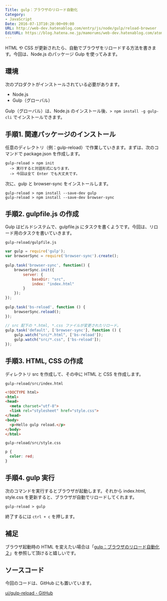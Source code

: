 ```yaml
---
Title: gulp：ブラウザのリロード自動化
Category:
- JavaScript
Date: 2016-07-13T10:20:00+09:00
URL: http://web-dev.hatenablog.com/entry/js/node/gulp/reload-browser
EditURL: https://blog.hatena.ne.jp/mamorums/web-dev.hatenablog.com/atom/entry/10328749687178919757
---
```


HTML や CSS が更新されたら、自動でブラウザをリロードする方法を書きます。今回は、Node.js のパッケージ Gulp を使ってみます。


## 環境
次のプロダクトがインストールされている必要があります。

- Node.js
- Gulp（グローバル）

Gulp（グローバル）は、Node.js のインストール後、`> npm install -g gulp-cli` でインストールできます。


## 手順1. 関連パッケージのインストール
任意のディレクトリ（例：gulp-reload）で作業していきます。まずは、次のコマンドで package.json を作成します。

```dos
gulp-reload > npm init
  -> 実行すると対話形式になります。
  -> 今回は全て Enter でも大丈夫です。
```

次に、gulp と browser-sync をインストールします。

```dos
gulp-reload > npm install --save-dev gulp
gulp-reload > npm install --save-dev browser-sync 
```

## 手順2. gulpfile.js の作成
Gulp はビルドシステムで、gulpfile.js にタスクを書くようです。今回は、リロード用のタスクを書いていきます。

`gulp-reload/gulpfile.js`

```javascript
var gulp = require('gulp');
var browserSync = require('browser-sync').create();
 
gulp.task('browser-sync', function() {
    browserSync.init({
        server: {
            baseDir: "src",
            index: "index.html"
        }
    });
});
 
gulp.task('bs-reload', function () {
    browserSync.reload();
});
 
// src 配下の *.html, *.css ファイルが変更されたリロード。
gulp.task('default', ['browser-sync'], function () {
    gulp.watch("src/*.html", ['bs-reload']);
    gulp.watch("src/*.css", ['bs-reload']);
});
```


## 手順3. HTML, CSS の作成
ディレクトリ src を作成して、その中に HTML と CSS を作成します。

`gulp-reload/src/index.html`

```html
<!DOCTYPE html>
<html>
<head>
  <meta charset="utf-8">
  <link rel="stylesheet" href="style.css">
</head>
<body>
  <p>Hello gulp reload.</p>
</body>
</html>
```

`gulp-reload/src/style.css`

```css
p {
  color: red;
}
```


## 手順4. gulp 実行
次のコマンドを実行するとブラウザが起動します。それから index.html, style.css を更新すると、ブラウザが自動でリロードしてくれます。

```
gulp-reload > gulp
```

終了するには `ctrl + c` を押します。


## 補足
ブラウザ起動時の HTML を変えたい場合は「[gulp：ブラウザのリロード自動化２](/entry/js/node/gulp/reload-browser-2)」を参照して頂けると嬉しいです。


## ソースコード
今回のコードは、GitHub にも置いています。

[ui/gulp-reload - GitHub](https://github.com/mamorum/blog/tree/master/code/ui/gulp-reload)
